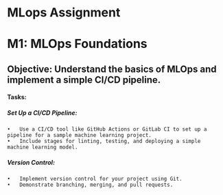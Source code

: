 # MLops Assignment 

# M1: MLOps Foundations
## Objective: Understand the basics of MLOps and implement a simple CI/CD pipeline.
#### Tasks:
##### Set Up a CI/CD Pipeline:
	•	Use a CI/CD tool like GitHub Actions or GitLab CI to set up a pipeline for a sample machine learning project.
	•	Include stages for linting, testing, and deploying a simple machine learning model.
##### Version Control:
	•	Implement version control for your project using Git.
	•	Demonstrate branching, merging, and pull requests.

 
